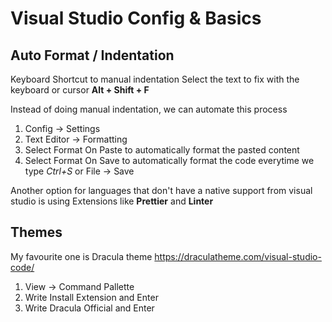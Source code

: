 # Visual Studio Config & Basics

## Auto Format / Indentation
Keyboard Shortcut to manual indentation
Select the text to fix with the keyboard or cursor
**Alt + Shift + F**

Instead of doing manual indentation, we can automate this process
1. Config -> Settings
2. Text Editor -> Formatting
3. Select Format On Paste to automatically format the pasted content
4. Select Format On Save to automatically format the code everytime we type *Ctrl+S* or File -> Save

Another option for languages that don't have a native support from visual studio is using Extensions like **Prettier** and **Linter**



## Themes
My favourite one is Dracula theme
https://draculatheme.com/visual-studio-code/

1. View -> Command Pallette
2. Write Install Extension and Enter
3. Write Dracula Official and Enter
